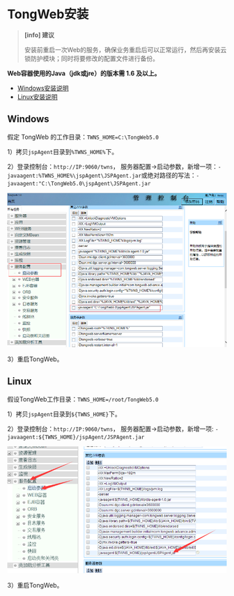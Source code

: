 # TongWeb安装
>**[info] 建议**
>
>安装前重启一次Web的服务，确保业务重启后可以正常运行，然后再安装云锁防护模块；同时将要修改的配置文件进行备份。

**Web容器使用的Java（jdk或jre）的版本需 1.6 及以上。**

- [Windows安装说明](#windows)
- [Linux安装说明](#linux)

## Windows

假定 TongWeb 的工作目录：`TWNS_HOME=C:\TongWeb5.0`

1）拷贝`jspAgent`目录到`%TWNS_HOME%`下。

2）登录控制台：`http://IP:9060/twns`， 服务器配置->启动参数，新增一项：`-javaagent:%TWNS_HOME%\jspAgent\JSPAgent.jar`或绝对路径的写法：`-javaagent:"C:\TongWeb5.0\jspAgent\JSPAgent.jar`

![](/assets/TongwebW.png)

3）重启TongWeb。

## Linux

假设TongWeb工作目录：`TWNS_HOME=/root/TongWeb5.0`

1）拷贝`jspAgent`目录到`${TWNS_HOME}`下。

2）登录控制台：`http://IP:9060/twns`， 服务器配置->启动参数，新增一项:
`-javaagent:${TWNS_HOME}/jspAgent/JSPAgent.jar`

![](/assets/TongwebL.png)

3）重启TongWeb。